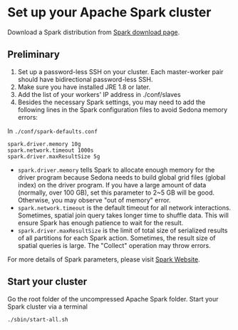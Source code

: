 <!--
 Licensed to the Apache Software Foundation (ASF) under one
 or more contributor license agreements.  See the NOTICE file
 distributed with this work for additional information
 regarding copyright ownership.  The ASF licenses this file
 to you under the Apache License, Version 2.0 (the
 "License"); you may not use this file except in compliance
 with the License.  You may obtain a copy of the License at

   http://www.apache.org/licenses/LICENSE-2.0

 Unless required by applicable law or agreed to in writing,
 software distributed under the License is distributed on an
 "AS IS" BASIS, WITHOUT WARRANTIES OR CONDITIONS OF ANY
 KIND, either express or implied.  See the License for the
 specific language governing permissions and limitations
 under the License.
 -->

# Set up your Apache Spark cluster

Download a Spark distribution from [Spark download page](http://spark.apache.org/downloads.html).

## Preliminary

1. Set up a password-less SSH on your cluster. Each master-worker pair should have bidirectional password-less SSH.
2. Make sure you have installed JRE 1.8 or later.
3. Add the list of your workers' IP address in ./conf/slaves
4. Besides the necessary Spark settings, you may need to add the following lines in the Spark configuration files to avoid Sedona memory errors:

In `./conf/spark-defaults.conf`

```
spark.driver.memory 10g
spark.network.timeout 1000s
spark.driver.maxResultSize 5g
```

- `spark.driver.memory` tells Spark to allocate enough memory for the driver program because Sedona needs to build global grid files (global index) on the driver program. If you have a large amount of data (normally, over 100 GB), set this parameter to 2~5 GB will be good. Otherwise, you may observe "out of memory" error.
- `spark.network.timeout` is the default timeout for all network interactions. Sometimes, spatial join query takes longer time to shuffle data. This will ensure Spark has enough patience to wait for the result.
- `spark.driver.maxResultSize` is the limit of total size of serialized results of all partitions for each Spark action. Sometimes, the result size of spatial queries is large. The "Collect" operation may throw errors.

For more details of Spark parameters, please visit [Spark Website](https://spark.apache.org/docs/latest/configuration.html).

## Start your cluster

Go the root folder of the uncompressed Apache Spark folder. Start your Spark cluster via a terminal

```
./sbin/start-all.sh
```
